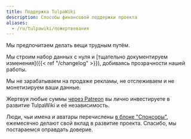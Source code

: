 ```yaml
---
title: Поддержка TulpaWiki
description: Способы финансовой поддержки проекта
aliases:
  - /ru/tulpawiki/пожертвования
---
```

Мы предпочитаем делать вещи трудным путём.

Мы строим набор данных с нуля и [тщательно документируем изменения]({{< ref "/changelog" >}}), добиваясь прозрачности нашей работы.

Мы не зарабатываем на продаже рекламы, не отслеживаем и не монетизируем ваши данные.

Жертвуя любые суммы [через Patreon](https://patreon.com/join/toby3d) вы лично инвестируете в развитие TulpaWiki и её независимость.

Люди, чьи имена и аватары перечислены [в блоке "Спонсоры"](#footer), ежемесячно делают свой вклад в развитие проекта. Спасибо, мы постараемся оправдать доверие.
